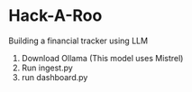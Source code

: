 # Hack-A-Roo
Building a financial tracker using LLM

1. Download Ollama (This model uses Mistrel)
2. Run ingest.py
3. run dashboard.py
